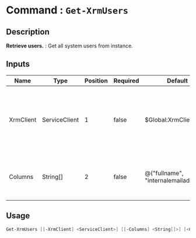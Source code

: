 # Command : `Get-XrmUsers` 

## Description

**Retrieve users.** : Get all system users from instance.

## Inputs

Name|Type|Position|Required|Default|Description
----|----|--------|--------|-------|-----------
XrmClient|ServiceClient|1|false|$Global:XrmClient|Xrm connector initialized to target instance. Use latest one by default. (Dataverse ServiceClient)
Columns|String[]|2|false|@("fullname", "internalemailaddress")|Specify expected columns to retrieve. (Default : all columns)


## Usage

```Powershell 
Get-XrmUsers [[-XrmClient] <ServiceClient>] [[-Columns] <String[]>] [<CommonParameters>]
``` 


